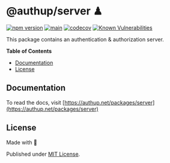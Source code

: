 # @authup/server ♟

[![npm version](https://badge.fury.io/js/@authup%2Fserver.svg)](https://badge.fury.io/js/@authup%2Fserver)
[![main](https://github.com/Tada5hi/authup/actions/workflows/main.yml/badge.svg)](https://github.com/Tada5hi/authup/actions/workflows/main.yml)
[![codecov](https://codecov.io/gh/Tada5hi/authup/branch/master/graph/badge.svg?token=FHE347R1NW)](https://codecov.io/gh/Tada5hi/authup)
[![Known Vulnerabilities](https://snyk.io/test/github/Tada5hi/authup/badge.svg)](https://snyk.io/test/github/Tada5hi/authup)

This package contains an authentication & authorization server.

**Table of Contents**

- [Documentation](#documentation)
- [License](#license)

  
## Documentation

To read the docs, visit [https://authup.net/packages/server](https://authup.net/packages/server)

## License

Made with 💚

Published under [MIT License](./LICENSE).
